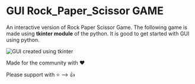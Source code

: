 # **GUI Rock_Paper_Scissor GAME**
An interactive version of Rock Paper Scissor Game. The following game is made using **tkinter module** of the python. It is good to get started with GUI using python.

![GUI created using tkinter ](https://github.com/saksham1211/GUIrockpaperscissor/blob/master/ss.PNG)

Made for the community with :heart:

Please support with :star: --> :+1:
